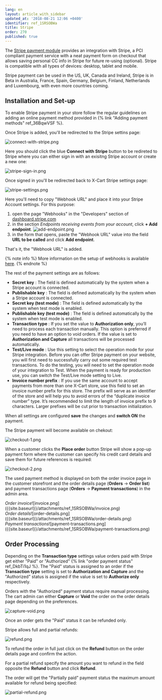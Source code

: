 ```yaml
---
lang: en
layout: article_with_sidebar
updated_at: '2018-08-21 12:06 +0400'
identifier: ref_1SRSOBWa
title: Stripe
order: 270
published: true
---
```

The [Stripe payment module](https://market.x-cart.com/addons/stripe-payment-module.html "Stripe") provides an integration with Stripe, a PCI compliant payment service with a neat payment form on checkout that allows saving personal CC info in Stripe for future re-using (optional). Stripe is compatible with all types of devices: desktop, tablet and mobile. 

Stripe payment can be used in the US, UK, Canada and Ireland, Stripe is in Beta in Australia, France, Spain, Germany, Belgium, Finland, Netherlands and Luxembourg, with even more countries coming.

## Installation and Set-up

To enable Stripe payment in your store follow the regular guidelines on adding an online payment method provided in {% link "Adding payment methods" ref_36BqwVSF %}.

Once Stripe is added, you'll be redirected to the Stripe settins page:

![connect-with-stripe.png]({{site.baseurl}}/attachments/ref_1SRSOBWa/connect-with-stripe.png)

Here you should click the blue **Connect with Stripe** button to be redireted to Stripe where you can either sign in with an exisitng Stripe account or create a new one:

![stripe-sign-in.png]({{site.baseurl}}/attachments/ref_1SRSOBWa/stripe-sign-in.png)

Once signed in you'll be redirected back to X-Cart Stripe settings page:

![stripe-settings.png]({{site.baseurl}}/attachments/ref_1SRSOBWa/stripe-settings.png)

Here you'll need to copy "Webhook URL" and place it into your Stripe Account settings. For this purpose: 
1. open the page "Webhooks" in the "Developers" section of [dashboard.stripe.com](https://dashboard.stripe.com/account/webhooks "Stripe")
2. in the section _Endpoints receiving events from your account_, click **+ Add endpoint**.
   ![add-endpoint.png]({{site.baseurl}}/attachments/ref_1SRSOBWa/add-endpoint.png)
3. in the form that opens, paste the "Webhook URL" value into the field **URL to be called** and click **Add endpoint**.

That's it, the "Webhook URL" is added.
   
{% note info %}
More information on the setup of webhooks is available [here](https://stripe.com/docs/webhooks#configuring-your-webhook-settings "Stripe").
{% endnote %}

The rest of the payment settings are as follows:
* **Secret key** : The field is defined automatically by the system when a Stripe account is connected.
* **Publishable key** : The field is defined automatically by the system when a Stripe account is connected.
* **Secret key (test mode)** : The field is defined automatically by the system when test mode is enabled.
* **Publishable key (test mode)** : The field is defined automatically by the system when test mode is enabled.
* **Transaction type** : If you set the value to **Authorization only**, you’ll need to process each transaction manually. This option is preferred if you need to have an option to void orders. If the value is set to **Authorization and Capture** all transactions will be processed automatically.
* **Test/Live mode** : Use this setting to select the operation mode for your Stripe integration. Before you can offer Stripe payment on your website, you will first need to successfully carry out some required test transactions. To do the testing, you will need to set the operation mode of your integration to Test. When the payment is ready for production use, you can switch the Test/Live mode setting to Live.
* **Invoice number prefix** : If you use the same account to accept payments from more than one X-Cart store, use this field to set an invoice number prefix for this store. The prefix will serve as an identifier of the store and will help you to avoid errors of the “duplicate invoice number” type. It’s recommended to limit the length of invoice prefix to 9 characters. Larger prefixes will be cut prior to transaction initialization.

When all settings are configured **save** the changes and **switch ON** the payment.

The Stripe payment will become available on chekout:

![checkout-1.png]({{site.baseurl}}/attachments/ref_1SRSOBWa/checkout-1.png)

When a customer clicks the **Place order** button Stripe will show a pop-up payment form where the customer can specify his credit card details and save them for future references is required:

![checkout-2.png]({{site.baseurl}}/attachments/ref_1SRSOBWa/checkout-2.png)

The used payment method is displayed on both the order invoice page in the customer storefront and the order details page (**Orders** -> **Order list**) and payment transactions page (**Orders** -> **Payment transactions**) in the admin area.

<div class="ui stackable three column grid">
  <div class="column" markdown="span"><i>Order invoice</i>![invoice.png]({{site.baseurl}}/attachments/ref_1SRSOBWa/invoice.png)</div>
  <div class="column" markdown="span"><i>Order details</i>![order-details.png]({{site.baseurl}}/attachments/ref_1SRSOBWa/order-details.png)</div>
  <div class="column" markdown="span"><i>Payment transactions</i>![payment-transactions.png]({{site.baseurl}}/attachments/ref_1SRSOBWa/payment-transactions.png)</div>
</div>

## Order Processing

Depending on the **Transaction type** settings value orders paid with Stripe get either "Paid" or "Authorized" {% link "order payment status" ref_DkbTi1qJ %}. The "Paid" status is assigned to an order if the **Transaction type** setting is set to **Authorization and Capture** and the "Authorized" status is assigned if the value is set to **Authorize only** respectively. 

Orders with the "Authorized" payment status require manual processing. The cart admin can either **Capture** or **Void** the order on the order details page depending on the preferences.

![capture-void.png]({{site.baseurl}}/attachments/ref_1SRSOBWa/capture-void.png)

Once an order gets the "Paid" status it can be refunded only. 

Stripe allows full and partial refunds:

![refund.png]({{site.baseurl}}/attachments/ref_1SRSOBWa/refund.png)

To refund the order in full just click on the **Refund** button on the order details page and confirm the action. 

For a partial refund specify the amount you want to refund in the field opposite the **Refund** button and click **Refund**. 

The order will get the "Partially paid" payment status the maximum amount available for refund being specified:

![partial-refund.png]({{site.baseurl}}/attachments/ref_1SRSOBWa/partial-refund.png)

